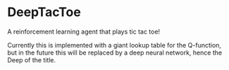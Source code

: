 DeepTacToe
=========
A reinforcement learning agent that plays tic tac toe!

Currently this is implemented with a giant lookup table for the Q-function, but in the future this will be replaced by a deep neural network, hence the Deep of the title.
